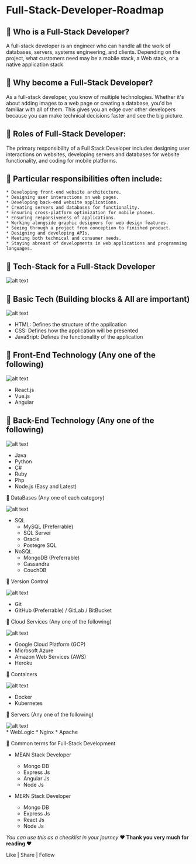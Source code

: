 # Full-Stack-Developer-Roadmap

## 📌 Who is a Full-Stack Developer?

A full-stack developer is an engineer who can handle all the work of databases, servers, systems engineering, and clients. Depending on the project, what customers need may be a mobile stack, a Web stack, or a native application stack

## 📌 Why become a Full-Stack Developer?

As a full-stack developer, you know of multiple technologies. Whether it's about adding images to a web page or creating a database, you'd be familiar with all of them. This gives you an edge over other developers because you can make technical decisions faster and see the big picture.

## 📌 Roles of Full-Stack Developer:

The primary responsibility of a Full Stack Developer includes designing user interactions on websites, developing servers and databases for website functionality, and coding for mobile platforms.

## 📌 Particular responsibilities often include:

    * Developing front-end website architecture.
    * Designing user interactions on web pages.
    * Developing back-end website applications.
    * Creating servers and databases for functionality.
    * Ensuring cross-platform optimization for mobile phones.
    * Ensuring responsiveness of applications.
    * Working alongside graphic designers for web design features.
    * Seeing through a project from conception to finished product.
    * Designing and developing APIs.
    * Meeting both technical and consumer needs.
    * Staying abreast of developments in web applications and programming languages.

## 📌 Tech-Stack for a Full-Stack Developer 

![alt text](https://github.com/gyanprakash0221/Full-Stack-Developer-Roadmap/blob/main/resources/images/fullstackdeveloper.jpg)

## 🚩 Basic Tech (Building blocks & All are important) 

![alt text](https://github.com/gyanprakash0221/Full-Stack-Developer-Roadmap/blob/main/resources/images/building%20blocks.jpg)   
  *  HTML: Defines the structure of the application
  *  CSS: Defines how the application will be presented
  *  JavaSript: Defines the functionality of the application

## 🚩 Front-End Technology (Any one of the following)

![alt text](https://github.com/gyanprakash0221/Full-Stack-Developer-Roadmap/blob/main/resources/images/frontend.png)
   * React.js
   * Vue.js
   * Angular

## 🚩 Back-End Technology (Any one of the following)

![alt text](https://github.com/gyanprakash0221/Full-Stack-Developer-Roadmap/blob/main/resources/images/fullstack.jpg)

   * Java
   * Python
   * C#
   * Ruby
   * Php
   * Node.js (Easy and Latest)

🚩 DataBases (Any one of each category)

![alt text](https://github.com/gyanprakash0221/Full-Stack-Developer-Roadmap/blob/main/resources/images/databases.jpeg)

   * SQL
       * MySQL (Preferrable)
       * SQL Server
       * Oracle
       * Postegre SQL
   * NoSQL
       * MongoDB (Preferrable)
       * Cassandra
       * CouchDB

🚩 Version Control

![alt text](https://github.com/gyanprakash0221/Full-Stack-Developer-Roadmap/blob/main/resources/images/versioncontrol.jpeg)

   * Git
   * GitHub (Preferrable) / GitLab / BitBucket

🚩 Cloud Services (Any one of the following)

![alt text](https://github.com/gyanprakash0221/Full-Stack-Developer-Roadmap/blob/main/resources/images/cloud%20service.png)

   * Google Cloud Platform (GCP)
   * Microsoft Azure
   * Amazon Web Services (AWS)
   * Heroku

🚩 Containers

![alt text](https://github.com/gyanprakash0221/Full-Stack-Developer-Roadmap/blob/main/resources/images/containers.png)

   * Docker
   * Kubernetes

🚩 Servers (Any one of the following)

![alt text](https://github.com/gyanprakash0221/Full-Stack-Developer-Roadmap/blob/main/resources/images/servers.jpeg)<br>
    * WebLogic
    * Nginx
    * Apache

📌 Common terms for Full-Stack Development

   * MEAN Stack Developer
       * Mongo DB
       * Express Js
       * Angular Js
       * Node Js
        
   * MERN Stack Developer
       * Mongo DB
       * Express Js
       * React Js
       * Node Js

*You can use this as a checklist in your journey*
**❤️ Thank you very much for reading ❤️**

Like | Share | Follow
